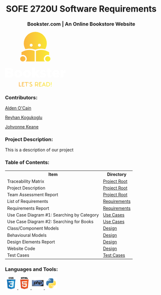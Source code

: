 <h1 align="center">SOFE 2720U Software Requirements</h1>
<h3 align="center">Bookster.com | An Online Bookstore Website</h3>

<div class="css-1vs2kf0"><div style="transform: scale(1);"><svg width="200" height="180.4000005722046" viewBox="0 0 200 180.4000005722046" class="css-1j8o68f"><defs id="SvgjsDefs4296"><linearGradient id="SvgjsLinearGradient4303"><stop id="SvgjsStop4304" stop-color="#fbb040" offset="0"></stop><stop id="SvgjsStop4305" stop-color="#f9ed32" offset="1"></stop></linearGradient><linearGradient id="SvgjsLinearGradient4306"><stop id="SvgjsStop4307" stop-color="#fbb040" offset="0"></stop><stop id="SvgjsStop4308" stop-color="#f9ed32" offset="1"></stop></linearGradient></defs><g id="SvgjsG4297" featurekey="symbolFeature-0" transform="matrix(1.0869565217391304,0,0,1.0869565217391304,50.002421503481656,0.003814697265625)" fill="url(#SvgjsLinearGradient4303)"><path xmlns="http://www.w3.org/2000/svg" d="m322.85714 461.07647a34.999994 34.999994 0 0 0 -35 34.99994 34.999994 34.999994 0 0 0 4.832 17.6584c4.195-1.086 8.391-1.64 12.586-1.658 5.86-.026 11.719 1.01 17.578 3.068 5.859-2.059 11.719-3.095 17.578-3.068 4.197.019 8.395.573 12.592 1.66a34.999994 34.999994 0 0 0 4.8262 -17.6603 34.999994 34.999994 0 0 0 -35 -34.99994zm-12.5 36.00004a4.499999 4.499999 0 0 1 4.5 4.5 4.499999 4.499999 0 0 1 -4.5 4.5 4.499999 4.499999 0 0 1 -4.5 -4.5 4.499999 4.499999 0 0 1 4.5 -4.5m25 0a4.499999 4.499999 0 0 1 4.5 4.5 4.499999 4.499999 0 0 1 -4.5 4.5 4.499999 4.499999 0 0 1 -4.5 -4.5 4.499999 4.499999 0 0 1 4.5 -4.5m-30.818 19c-7.894.034-15.787 2.284-23.682 6.748v8.953a12 12 0 0 1 4 -.7012 12 12 0 0 1 12 12 12 12 0 0 1 -3.0742 8h27.07v-31.904c-5.438-2.079-10.876-3.12-16.315-3.096zm36.633 0c-5.438-.024-10.876 1.017-16.314 3.096v31.904h27.07a12 12 0 0 1 -3.0722 -8 12 12 0 0 1 12 -12 12 12 0 0 1 4 .7012v-8.953c-7.894-4.465-15.788-6.714-23.682-6.748zm-56.3144 19a8 8 0 0 0 -8 8 8 8 0 0 0 8 8 8 8 0 0 0 8 -8 8 8 0 0 0 -8 -8m76 0a8 8 0 0 0 -8 8 8 8 0 0 0 8 8 8 8 0 0 0 8 -8 8 8 0 0 0 -8 -8" transform="translate(-276.86-461.08)"></path></g><g id="SvgjsG4298" featurekey="nameFeature-0" transform="matrix(1.1111111111111112,0,0,1.1111111111111112,-2.7555539872911243,106.00000084771051)" fill="#ffffff"><path d="M2.48 40 l0 -28 l14.36 0 c3.52 0 6 0.88 7.64 2.52 c1.12 1.12 1.8 2.6 1.8 4.52 l0 0.08 c0 3.24 -1.84 5.16 -4.32 6.24 c3.4 1.12 5.56 3.04 5.56 6.84 l0 0.08 c0 4.8 -3.92 7.72 -10.6 7.72 l-14.44 0 z M10.04 23.16 l4.88 0 c2.36 0 3.68 -0.8 3.68 -2.44 l0 -0.08 c0 -1.52 -1.2 -2.4 -3.52 -2.4 l-5.04 0 l0 4.92 z M10.04 33.76 l6 0 c2.36 0 3.72 -0.92 3.72 -2.56 l0 -0.08 c0 -1.52 -1.2 -2.52 -3.8 -2.52 l-5.92 0 l0 5.16 z M41.68 40.52 c-6.92 0 -11.92 -5.08 -11.92 -11.24 l0 -0.08 c0 -6.16 5.04 -11.32 12 -11.32 c6.92 0 11.92 5.08 11.92 11.24 l0 0.08 c0 6.16 -5.04 11.32 -12 11.32 z M41.760000000000005 34.08 c2.76 0 4.52 -2.2 4.52 -4.8 l0 -0.08 c0 -2.64 -1.92 -4.88 -4.6 -4.88 c-2.76 0 -4.52 2.2 -4.52 4.8 l0 0.08 c0 2.64 1.92 4.88 4.6 4.88 z M67.92 40.52 c-6.92 0 -11.92 -5.08 -11.92 -11.24 l0 -0.08 c0 -6.16 5.04 -11.32 12 -11.32 c6.92 0 11.92 5.08 11.92 11.24 l0 0.08 c0 6.16 -5.04 11.32 -12 11.32 z M68 34.08 c2.76 0 4.52 -2.2 4.52 -4.8 l0 -0.08 c0 -2.64 -1.92 -4.88 -4.6 -4.88 c-2.76 0 -4.52 2.2 -4.52 4.8 l0 0.08 c0 2.64 1.92 4.88 4.6 4.88 z M83.12000000000002 40 l0 -29.2 l7.6 0 l0 14.8 l5.88 -7.24 l8.6 0 l-7.52 8.68 l7.72 12.96 l-8.36 0 l-4.36 -7.36 l-1.96 2.28 l0 5.08 l-7.6 0 z M115.64000000000001 40.48 c-3.64 0 -7.24 -1.04 -10.24 -3.2 l2.84 -4.6 c2.48 1.64 5.2 2.48 7.44 2.48 c1.32 0 1.92 -0.4 1.92 -1.16 l0 -0.08 c0 -0.84 -1.2 -1.2 -3.48 -1.84 c-4.28 -1.12 -7.68 -2.56 -7.68 -6.92 l0 -0.08 c0 -4.6 3.68 -7.16 8.68 -7.16 c3.16 0 6.44 0.92 8.92 2.52 l-2.6 4.8 c-2.24 -1.24 -4.68 -2 -6.4 -2 c-1.16 0 -1.76 0.44 -1.76 1.04 l0 0.08 c0 0.84 1.24 1.24 3.52 1.92 c4.28 1.2 7.68 2.68 7.68 6.88 l0 0.08 c0 4.76 -3.56 7.24 -8.84 7.24 z M135.8 40.44 c-4.56 0 -7.28 -2 -7.28 -7.16 l0 -8.8 l-2.56 0 l0 -6.12 l2.56 0 l0 -5.48 l7.6 0 l0 5.48 l5.04 0 l0 6.12 l-5.04 0 l0 7.32 c0 1.52 0.68 2.16 2.08 2.16 c1 0 1.96 -0.28 2.88 -0.72 l0 5.96 c-1.36 0.76 -3.16 1.24 -5.28 1.24 z M154.56 40.52 c-6.8 0 -11.6 -4.52 -11.6 -11.24 l0 -0.08 c0 -6.32 4.52 -11.32 10.92 -11.32 c7.48 0 10.92 5.48 10.92 11.84 c0 0.48 0 1.04 -0.04 1.56 l-14.48 0 c0.6 2.36 2.32 3.56 4.68 3.56 c1.8 0 3.24 -0.68 4.8 -2.2 l4.2 3.48 c-2.08 2.64 -5.08 4.4 -9.4 4.4 z M150.16000000000003 27.4 l7.52 0 c-0.28 -2.4 -1.68 -3.92 -3.76 -3.92 c-2 0 -3.36 1.56 -3.76 3.92 z M168.04 40 l0 -21.64 l7.6 0 l0 4.36 c1.24 -2.96 3.24 -4.88 6.84 -4.72 l0 8 l-0.64 0 c-3.96 0 -6.2 2.28 -6.2 7.28 l0 6.72 l-7.6 0 z"></path></g><g id="SvgjsG4299" featurekey="sloganFeature-0" transform="matrix(1,0,0,1,44.299999713897705,160.19999980926514)" fill="url(#SvgjsLinearGradient4306)"><path d="M3.5 18.28 l5.92 0 l-0.12 1.72 l-7.6 0 l0 -14 l1.8 0 l0 12.28 z M20 18.28 l0.12 1.72 l-8.52 0 l0 -14 l8.12 0 l0.14 1.72 l-6.46 0 l0 3.42 l4.38 0 l0 1.72 l-4.38 0 l0 5.42 l6.6 0 z M31.46 7.720000000000001 l-4.08 0 l0 12.28 l-1.8 0 l0 -12.28 l-4.1 0 l0.12 -1.72 l9.74 0 z M33.160000000000004 6 l1.3 0 l0 4.18 l-1.3 0 l0 -4.18 z M36.60000000000001 18.54 c0.88 0.82 2.7 1.66 4.52 1.66 c2.8 0 4.58 -1.44 4.58 -3.7 c0 -1.84 -0.88 -2.92 -3.92 -4.64 c-2.32 -1.34 -2.88 -1.78 -2.88 -2.66 c0 -0.94 0.88 -1.68 2.36 -1.68 c0.86 0 2 0.38 2.66 0.8 l0.96 -1.44 c-0.94 -0.62 -2.42 -1.08 -3.6 -1.08 c-2.58 0 -4.3 1.48 -4.3 3.42 c0 1.72 0.86 2.58 3.5 4.02 c2.34 1.28 3.3 2.22 3.3 3.24 c0 1.2 -1.04 1.92 -2.66 1.92 c-1.4 0 -2.8 -0.66 -3.5 -1.3 z M65.32000000000001 11.06 c0 2.26 -1.06 4.2 -3.24 4.84 l3.02 4.1 l-2.16 0 l-2.86 -3.88 l-3.14 0 l0 3.88 l-1.8 0 l0 -14 l5.28 0 c3.3 0 4.9 2.28 4.9 5.06 z M56.94000000000001 7.68 l0 6.74 l3.4 0 c2.26 0 3.18 -1.66 3.18 -3.36 s-0.92 -3.38 -3.18 -3.38 l-3.4 0 z M76.5 18.28 l0.12 1.72 l-8.52 0 l0 -14 l8.12 0 l0.14 1.72 l-6.46 0 l0 3.42 l4.38 0 l0 1.72 l-4.38 0 l0 5.42 l6.6 0 z M88.42000000000002 20 l-1.22 -2.84 l-6.24 0 l-1.22 2.84 l-1.92 0 l6.16 -14.2 l0.2 0 l6.16 14.2 l-1.92 0 z M81.68 15.48 l4.8 0 l-2.4 -5.54 z M97.14000000000001 6 c4.64 0 7.2 2.84 7.2 7 s-2.56 7 -7.2 7 l-4.8 0 l0 -14 l4.8 0 z M97.24000000000001 18.28 c3.4 0 5.3 -2.12 5.3 -5.28 c0 -3.18 -1.9 -5.28 -5.3 -5.28 l-3.1 0 l0 10.56 l3.1 0 z M107.50000000000001 15.219999999999999 l-0.06 -9.22 l1.8 0 l-0.04 9.22 l-1.7 0 z M108.36000000000001 20.1 c-0.68 0 -1.18 -0.5 -1.18 -1.18 c0 -0.66 0.5 -1.16 1.18 -1.16 c0.64 0 1.16 0.5 1.16 1.16 c0 0.68 -0.52 1.18 -1.16 1.18 z"></path></g></svg></div></div>

<h3 align="left">Contributors:</h3>
<a href="https://github.com/lcbathtissue/"><p align="left">Alden O'Cain</p></a>
<a href="https://github.com/reyhankogukoglu"><p align="left">Reyhan Kogukoglu</p></a>
<a href="https://github.com/JohvonneK"><p align="left">Johvonne Keane</p></a>

<h3 align="left">Project Description:</h3>
<p align="left">This is a description of our project</p>
  
<h3 align="left">Table of Contents:</h3>
<table>
  <tr>
    <th>Item</th>
    <th>Directory</th>
  </tr>
  <tr>
    <td>Traceability Matrix</td>
    <td><a href="https://github.com/Winter22SOFE2720/Bookster-W22-SOFE-2720">Project Root</a></td>
  </tr>
  <tr>
    <td>Project Description</td>
    <td><a href="https://github.com/Winter22SOFE2720/Bookster-W22-SOFE-2720">Project Root</a></td>
  </tr>
  <tr>
    <td>Team Assessment Report</td>
    <td><a href="https://github.com/Winter22SOFE2720/Bookster-W22-SOFE-2720">Project Root</a></td>
  </tr>
  <tr>
    <td>List of Requirements</td>
    <td><a href="https://github.com/Winter22SOFE2720/Bookster-W22-SOFE-2720/tree/main/Requirements">Requirements</a></td>
  </tr>
  <tr>
    <td>Requirements Report</td>
    <td><a href="https://github.com/Winter22SOFE2720/Bookster-W22-SOFE-2720/tree/main/Requirements">Requirements</a></td>
  </tr>
  <tr>
    <td>Use Case Diagram #1: Searching by Category</td>
    <td><a href="https://github.com/Winter22SOFE2720/Bookster-W22-SOFE-2720/tree/main/Use%20Cases">Use Cases</a></td>
  </tr>
  <tr>
    <td>Use Case Diagram #2: Searching for Books</td>
    <td><a href="https://github.com/Winter22SOFE2720/Bookster-W22-SOFE-2720/tree/main/Use%20Cases">Use Cases</a></td>
  </tr>
  <tr>
    <td>Class/Component Models</td>
    <td><a href="https://github.com/Winter22SOFE2720/Bookster-W22-SOFE-2720/tree/main/Design">Design</a></td>
  </tr>
  <tr>
    <td>Behavioural Models</td>
    <td><a href="https://github.com/Winter22SOFE2720/Bookster-W22-SOFE-2720/tree/main/Design">Design</a></td>
  </tr>
  <tr>
    <td>Design Elements Report</td>
    <td><a href="https://github.com/Winter22SOFE2720/Bookster-W22-SOFE-2720/tree/main/Design">Design</a></td>
  </tr>
  <tr>
    <td>Website Code</td>
    <td><a href="https://github.com/Winter22SOFE2720/Bookster-W22-SOFE-2720/tree/main/Design">Design</a></td>
  </tr>
  <tr>
    <td>Test Cases</td>
    <td><a href="https://github.com/Winter22SOFE2720/Bookster-W22-SOFE-2720/tree/main/Test%20Case">Test Cases</a></td>
  </tr>
</table>
  
<h3 align="left">Languages and Tools:</h3>
<p align="left"> <a href="https://www.w3schools.com/css/" target="_blank" rel="noreferrer"> <img src="https://raw.githubusercontent.com/devicons/devicon/master/icons/css3/css3-original-wordmark.svg" alt="css3" width="40" height="40"/> </a> <a href="https://www.w3.org/html/" target="_blank" rel="noreferrer"> <img src="https://raw.githubusercontent.com/devicons/devicon/master/icons/html5/html5-original-wordmark.svg" alt="html5" width="40" height="40"/> </a> <a href="https://www.php.net" target="_blank" rel="noreferrer"> <img src="https://raw.githubusercontent.com/devicons/devicon/master/icons/php/php-original.svg" alt="php" width="40" height="40"/> </a> <a href="https://www.python.org" target="_blank" rel="noreferrer"> <img src="https://raw.githubusercontent.com/devicons/devicon/master/icons/python/python-original.svg" alt="python" width="40" height="40"/> </a> </p>
